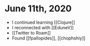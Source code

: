 # June 11th, 2020
- I continued learning [[Clojure]]
- I reconnected with [[EduneV]]
- [[Twitter to Roam]]
- Found [[fpallopides]], [[chophshiy]]

